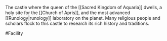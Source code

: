 The castle where the queen of the <span class="political-bodies-places">[[Sacred Kingdom of Aquaria]]</span> dwells, a holy site for the <span class="miscellaneous">[[Church of Apris]]</span>, and the most advanced <span class="miscellaneous">[[Runology|runology]]</span> laboratory on the planet.  Many religious people and scholars flock to this castle to research its rich history and traditions.

#Facility